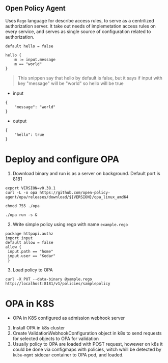 ## Open Policy Agent

Uses `Rego` language for describe access rules, to serve as a centrilized authorization server. It take out needs of implemetation access rules on every service, and serves as single source of configuration related to authorization. 

```
default hello = false

hello {
    m := input.message
    m == "world"
}
```
> This snippen say that hello by default is false, but it says if input with key "message" will be "world" so hello will be true

- input 
```
{
    "message": "world"
}
```
- output 
```
{
    "hello": true
}
```

# Deploy and configure OPA
1. Download binary and run is as a server on background. Default port is 8181
```
export VERSION=v0.38.1
curl -L -o opa https://github.com/open-policy-agent/opa/releases/download/${VERSION}/opa_linux_amd64

chmod 755 ./opa

./opa run -s &
```
2. Write simple policy using rego  with name `example.rego`
```
package httpapi.authz
import input
default allow = false
allow {
 input.path == "home"
 input.user == "Kedar"
 } 
```

3. Load policy to OPA
```
curl -X PUT --data-binary @sample.rego http://localhost:8181/v1/policies/samplepolicy
```

# OPA in K8S
- OPA in K8S configured as admission webhook server
1. Install OPA in k8s cluster
2. Create ValidationWebhookConfiguration object in k8s to send requests for selected objects to OPA for validation
3. Usually policy to OPA are loaded with POST request, howewer on k8s it could be done via configmaps with policies, witch whill be detected by `kube-mgmt` sidecar container to OPA pod, and loaded. 